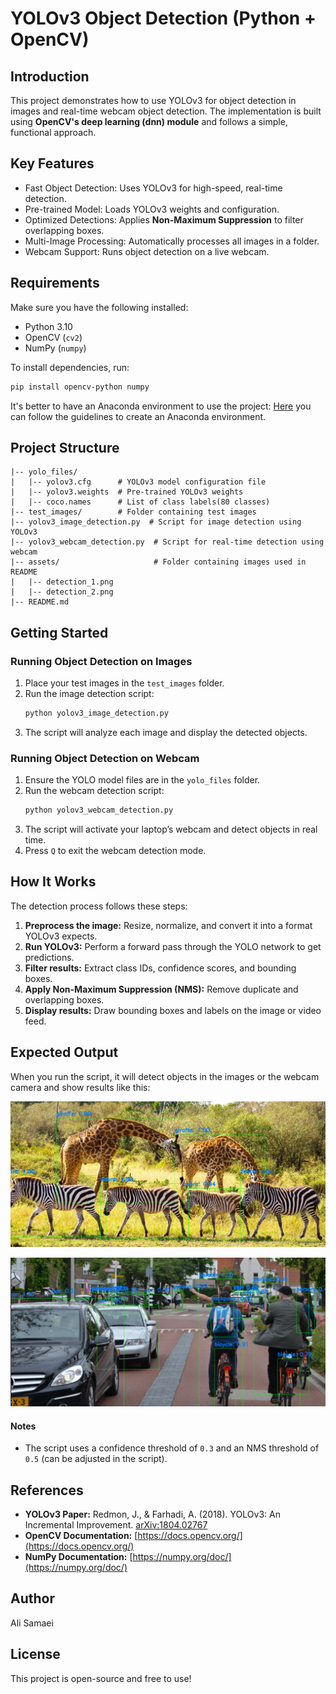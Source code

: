# YOLOv3 Object Detection (Python + OpenCV)

## Introduction

This project demonstrates how to use YOLOv3 for object detection in images and real-time webcam object detection. The implementation is built using **OpenCV's deep learning (dnn) module** and follows a simple, functional approach.

## Key Features

- Fast Object Detection: Uses YOLOv3 for high-speed, real-time detection.
- Pre-trained Model: Loads YOLOv3 weights and configuration.
- Optimized Detections: Applies **Non-Maximum Suppression** to filter overlapping boxes.
- Multi-Image Processing: Automatically processes all images in a folder.
- Webcam Support: Runs object detection on a live webcam.


## Requirements

Make sure you have the following installed:

- Python 3.10
- OpenCV (`cv2`)
- NumPy (`numpy`)

To install dependencies, run:

```bash
pip install opencv-python numpy
```

It's better to have an Anaconda environment to use the project:
[Here](https://docs.anaconda.com/navigator/tutorials/manage-environments/)  you can follow the guidelines to create an Anaconda environment. 

## Project Structure

```
|-- yolo_files/
|   |-- yolov3.cfg      # YOLOv3 model configuration file
|   |-- yolov3.weights  # Pre-trained YOLOv3 weights
|   |-- coco.names      # List of class labels(80 classes)
|-- test_images/        # Folder containing test images
|-- yolov3_image_detection.py  # Script for image detection using YOLOv3
|-- yolov3_webcam_detection.py  # Script for real-time detection using webcam
|-- assets/                     # Folder containing images used in README 
|   |-- detection_1.png 
|   |-- detection_2.png 
|-- README.md           
```

## Getting Started

### Running Object Detection on Images
1. Place your test images in the `test_images` folder.
2. Run the image detection script:
   ```bash
   python yolov3_image_detection.py
   ```
3. The script will analyze each image and display the detected objects.

### Running Object Detection on Webcam
1. Ensure the YOLO model files are in the `yolo_files` folder.
2. Run the webcam detection script:
   ```bash
   python yolov3_webcam_detection.py
   ```
3. The script will activate your laptop’s webcam and detect objects in real time.
4. Press `Q` to exit the webcam detection mode.


## How It Works

The detection process follows these steps:
1. **Preprocess the image:** Resize, normalize, and convert it into a format YOLOv3 expects.
2. **Run YOLOv3:** Perform a forward pass through the YOLO network to get predictions.
3. **Filter results:** Extract class IDs, confidence scores, and bounding boxes.
4. **Apply Non-Maximum Suppression (NMS):** Remove duplicate and overlapping boxes.
5. **Display results:** Draw bounding boxes and labels on the image or video feed.


## Expected Output

When you run the script, it will detect objects in the images or the webcam camera and show results like this:


![YOLOv3 Detection Output](assets/detection_1.png)

![YOLOv3 Detection Output](assets/detection_2.png)


#### Notes

- The script uses a confidence threshold of `0.3` and an NMS threshold of `0.5` (can be adjusted in the script).

## References

- **YOLOv3 Paper:** Redmon, J., & Farhadi, A. (2018). YOLOv3: An Incremental Improvement. [arXiv:1804.02767](https://arxiv.org/abs/1804.02767)
- **OpenCV Documentation:** [https://docs.opencv.org/](https://docs.opencv.org/)
- **NumPy Documentation:** [https://numpy.org/doc/](https://numpy.org/doc/)

## Author

Ali Samaei

## License

This project is open-source and free to use!

